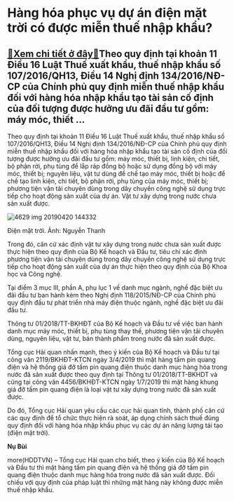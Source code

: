 Hàng hóa phục vụ dự án điện mặt trời có được miễn thuế nhập khẩu?
=================================================================

[:gift:Xem chi tiết ở đây:gift:](https://hddtvn.com/hang-hoa-phuc-vu-du-an-dien-mat-troi-co-duoc-mien-thue-nhap-khau/)Theo quy định tại khoản 11 Điều 16 Luật Thuế xuất khẩu, thuế nhập khẩu số 107/2016/QH13, Điều 14 Nghị định 134/2016/NĐ-CP của Chính phủ quy định miễn thuế nhập khẩu đối với hàng hóa nhập khẩu tạo tài sản cố định của đối tượng được hưởng ưu đãi đầu tư gồm: máy móc, thiết …
--------------------------------------------------------------------------------------------------------------------------------------------------------------------------------------------------------------------------------------------------------------------------------


Theo quy định tại khoản 11 Điều 16 Luật Thuế xuất khẩu, thuế nhập khẩu số 107/2016/QH13, Điều 14 Nghị định 134/2016/NĐ-CP của Chính phủ quy định miễn thuế nhập khẩu đối với hàng hóa nhập khẩu tạo tài sản cố định của đối tượng được hưởng ưu đãi đầu tư gồm: máy móc, thiết bị, linh kiện, chi tiết, bộ phận rời, phụ tùng để lắp ráp đồng bộ hoặc sử dụng đồng bộ với máy móc, thiết bị; nguyên liệu, vật tư dùng để chế tạo máy móc, thiết bị hoặc để chế tạo linh kiện, chi tiết, bộ phận rời, phụ tùng của máy móc, thiết bị; phương tiện vận tải chuyên dùng trong dây chuyền công nghệ sử dụng trực tiếp cho hoạt động sản xuất của dự án. Vật tư xây dựng trong nước chưa sản xuất được.





![4629 img 20190420 144332](https://haiquanonline.com.vn/stores/news_dataimages/thanhnt/082019/06/08/in_article/4629_IMG_20190420_144332.jpg?rt=20200827131435 "Điện mặt trời. Ảnh: Nguyễn Thanh")


Điện mặt trời. Ảnh: Nguyễn Thanh



Trong đó, căn cứ xác định vật tư xây dựng trong nước chưa sản xuất được thực hiện theo quy định của Bộ Kế hoạch và Đầu tư, tiêu chí xác định phương tiện vận tải chuyên dùng trong dây chuyền công nghệ sử dụng trực tiếp cho hoạt động sản xuất của dự án thực hiện theo quy định của Bộ Khoa học và Công nghệ.


Tại điểm 3 mục III, phần A, phụ lục 1 về danh mục ngành, nghề đặc biệt ưu đãi đầu tư ban hành kèm theo Nghị định 118/2015/NĐ-CP của Chính phủ quy định đầu tư phát triển nhà máy điện thuộc ngành, nghề đặc biệt ưu đãi đầu tư.


Thông tư 01/2018/TT-BKHĐT của Bộ Kế hoạch và Đầu tư về việc ban hành danh mục máy móc, thiết bị, phụ tùng thay thế, phương tiện vận tải chuyên dùng, nguyên liệu, vật tư, bán thành phẩm trong nước đã sản xuất được.


Tổng cục Hải quan nhấn mạnh, theo ý kiến của Bộ Kế hoạch và Đầu tư tại công văn 2119/BKHĐT-KTCN ngày 3/4/2019 thì mặt hàng tấm pin quang điện và hệ thống giá đỡ tấm pin quang điện thuộc danh mục hàng hóa trong nước đã sản xuất được theo quy định tại Thông tư 01/2018/TT-BKHDT và cũng tại công văn 4456/BKHĐT-KTCN ngày 1/7/2019 thì mặt hàng khung giá đỡ tấm pin quang điện là loại vật tư xây dựng trong nước đã sản xuất được.


Do đó, Tổng cục Hải quan yêu cầu các cục hải quan tỉnh, thành phố căn cứ các quy định để tổ chức thực hiện rà soát, áp dụng chính sách thuế đúng quy định đối với hàng hóa nhập khẩu phục vụ các dự án năng lượng tái tạo (điện mặt trời).




**Nụ Bùi**



more(HDDTVN) – Tổng cục Hải quan cho biết, theo ý kiến của Bộ Kế hoạch và Đầu tư thì mặt hàng tấm pin quang điện và hệ thống giá đỡ tấm pin quang điện thuộc danh mục hàng hóa trong nước đã sản xuất được. Đối chiếu với quy định của pháp luật thì những mặt hàng này không được miễn thuế nhập khẩu.

